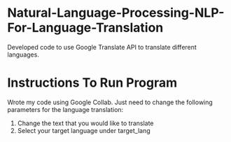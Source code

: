 # Natural-Language-Processing-NLP-For-Language-Translation
Developed code to use Google Translate API to translate different languages. 

# Instructions To Run Program
Wrote my code using Google Collab. Just need to change the following parameters for the language translation:
  1. Change the text that you would like to translate
  2. Select your target language under target_lang
